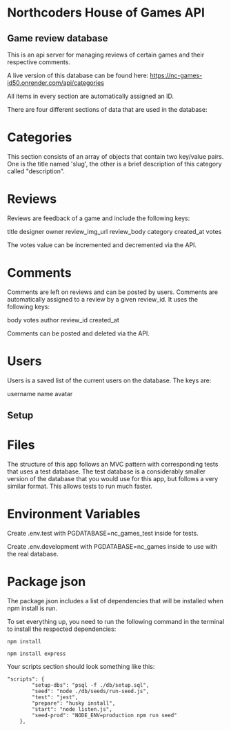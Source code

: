 # Northcoders House of Games API

## Game review database

This is an api server for managing reviews of certain games and their respective comments.

A live version of this database can be found here: https://nc-games-id50.onrender.com/api/categories

All items in every section are automatically assigned an ID.

There are four different sections of data that are used in the database:

# Categories

This section consists of an array of objects that contain two key/value pairs. One is the title named 'slug', the other is a brief description of this category called "description".

# Reviews

Reviews are feedback of a game and include the following keys:

title <STRING>
designer <STRING>
owner <STRING>
review_img_url <STRING>
review_body <STRING>
category <STRING>
created_at <STRING> 
votes <NUMBER>

The votes value can be incremented and decremented via the API.

# Comments

Comments are left on reviews and can be posted by users. Comments are automatically assigned to a review by a given review_id. It uses the following keys:

body <STRING>
votes <NUMBER>
author <STRING>
review_id <NUMBER>
created_at <STRING>

Comments can be posted and deleted via the API.

# Users

Users is a saved list of the current users on the database. The keys are:

username <STRING>
name <STRING>
avatar <STRING>


## Setup

# Files

The structure of this app follows an MVC pattern with corresponding tests that uses a test database. The test database is a considerably smaller version of the database that you would use for this app, but follows a very similar format. This allows tests to run much faster.

# Environment Variables

Create .env.test with PGDATABASE=nc_games_test inside for tests.

Create .env.development with PGDATABASE=nc_games inside to use with the real database.

# Package json

The package.json includes a list of dependencies that will be installed when npm install is run.

To set everything up, you need to run the following command in the terminal to install the respected dependencies: 

```
npm install
```

```
npm install express
```

Your scripts section should look something like this:

```
"scripts": {
		"setup-dbs": "psql -f ./db/setup.sql",
		"seed": "node ./db/seeds/run-seed.js",
		"test": "jest",
		"prepare": "husky install",
		"start": "node listen.js",
		"seed-prod": "NODE_ENV=production npm run seed"
	},
```

